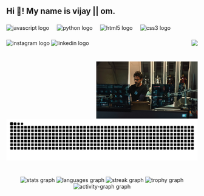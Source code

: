 <h2 align="left">Hi 👋! My name is vijay || om.</h2>

###

<div align="left">
  <img src="https://cdn.jsdelivr.net/gh/devicons/devicon/icons/javascript/javascript-original.svg" height="40" alt="javascript logo"  />
  <img width="12" />
  <img src="https://cdn.jsdelivr.net/gh/devicons/devicon/icons/python/python-original.svg" height="40" alt="python logo"  />
  <img width="12" />
  <img src="https://cdn.jsdelivr.net/gh/devicons/devicon/icons/html5/html5-original.svg" height="40" alt="html5 logo"  />
  <img width="12" />
  <img src="https://cdn.simpleicons.org/css3/1572B6" height="40" alt="css3 logo"  />
</div>

###

<img align="right" src="https://profile-counter.glitch.me/omvijaysharma/count.svg?"  />

###

<div align="left">
  <img src="https://raw.githubusercontent.com/maurodesouza/profile-readme-generator/master/src/assets/icons/social/instagram/default.svg" width="52" height="40" alt="instagram logo"  />
  <img src="https://raw.githubusercontent.com/maurodesouza/profile-readme-generator/master/src/assets/icons/social/linkedin/default.svg" width="52" height="40" alt="linkedin logo"  />
</div>

###

<br clear="both">

<img align="right" height="150" src="src/ironManWallpaper.jpg"  />

###

<br clear="both">

<img src="https://raw.githubusercontent.com/omvijaysharma/omvijaysharma/output/snake.svg" alt="Snake animation" />

###

<br clear="both">

<div align="center">
  <img src="https://github-readme-stats.vercel.app/api?username=omvijaysharma&hide_title=true&hide_rank=false&show_icons=true&include_all_commits=true&count_private=true&disable_animations=false&theme=dracula&locale=en&hide_border=true&order=1" height="150" alt="stats graph"  />
  <img src="https://github-readme-stats.vercel.app/api/top-langs?username=omvijaysharma&locale=en&hide_title=true&layout=compact&card_width=320&langs_count=10&theme=dark&hide_border=true&order=2" height="150" alt="languages graph"  />
  <img src="https://streak-stats.demolab.com?user=omvijaysharma&locale=en&mode=weekly&theme=dracula&hide_border=true&border_radius=5&order=3" height="150" alt="streak graph"  />
  <img src="https://github-profile-trophy.vercel.app?username=omvijaysharma&column=-1&row=1&margin-w=0&margin-h=0&no-bg=true&no-frame=true&order=4" height="150" alt="trophy graph"  />
  <img src="https://github-readme-activity-graph.vercel.app/graph?username=omvijaysharma&radius=16&theme=nord&area=true&order=5&hide_title=true&hide_border=true" height="300" alt="activity-graph graph"  />
</div>

###
